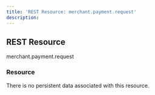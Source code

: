 ```yaml
---
title: 'REST Resource: merchant.payment.request'
description: 
---
```


## REST Resource

<div class="md-api_reference_method_heading">

merchant.payment.request

</div>

### Resource

There is no persistent data associated with this resource.

<RestResourceOverview resource="merchant.payment.request" />
